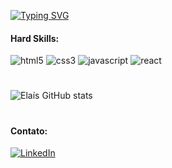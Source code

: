 [![Typing SVG](https://readme-typing-svg.demolab.com/?lines=Olá,+meu+nome+é+Elaís+Marques.;Estudo+Desenvolvimento+Web+FULLSTACK.;Seja+Bem+Vindo+ao+meu+GitHub)](https://git.io/typing-svg)

#### Hard Skills:
![html5](https://img.shields.io/badge/HTML5-E34F26?style=for-the-badge&logo=html5&logoColor=white)
![css3](https://img.shields.io/badge/CSS3-1572B6?style=for-the-badge&logo=css3&logoColor=white)
![javascript](https://img.shields.io/badge/JavaScript-F7DF1E?style=for-the-badge&logo=javascript&logoColor=black)
![react](https://img.shields.io/badge/React-20232A?style=for-the-badge&logo=react&logoColor=61DAFB)
#
![Elaís GitHub stats](https://github-readme-stats.vercel.app/api?username=elaismarques&show_icons=true&theme=highcontrast)

#
#### Contato: 
[![LinkedIn](https://img.shields.io/badge/LinkedIn-0077B5?style=for-the-badge&logo=linkedin&logoColor=white)](https://www.linkedin.com/in/ela%C3%ADs-marques-22bb0a186/)
